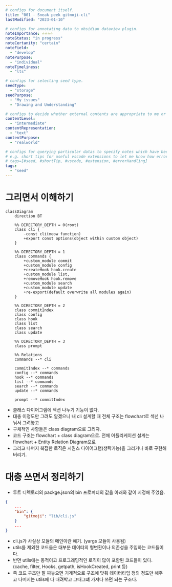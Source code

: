 ```yaml
---
# configs for document itself.
title: "001 - Sneak peek gitmoji-cli"
lastModified: "2023-01-10"

# configs for annotating data to obsidian dataview plugin.
noteImportance: ⭐⭐⭐⭐
noteStatus: "in progress"
noteCertanity: "certain"
noteField:
  - "develop"
notePurpose:
  - "individual"
noteTimeliness:
  - "lts"

# configs for selecting seed type.
seedType:
  - "storage"
seedPurpose:
  - "My issues"
  - "Drawing and Understanding"

# configs to decide whether external contents are appropriate to me or not.
contentLevel:
  - "intermediate"
contentRepresentation:
  - "text"
contentPurpose:
  - "realworld"

# configs for querying particular datas to specify notes which have been noted expirences related to particular subject.
# e.g. short tips for useful vscode extensions to let me know how errors occur.
# tags=[#seed, #shortTip, #vscode, #extension, #errorHandling]
tags:
  - "seed"
---
```

# 그리면서 이해하기
```mermaid
classDiagram
	direction BT
	
	%% DIRECTORY_DEPTH = 0(root)
	class cli {
		-const cli(meow function)
		+export const options(object within custom object)
	}

	%% DIRECTORY_DEPTH = 1
	class commands {
		+custom_module commit
		+custom_module config
		+createHook hook.create
		+custom_module list,
		+removeHook hook.remove
		+custom_module search
		+custom_module update
		+re-export(default overwrite all modules again)
	}

	%% DIRECTORY_DEPTH = 2
	class commitIndex
	class config
	class hook
	class list
	class search
	class update

	%% DIRECTORY_DEPTH = 3
	class prompt

	%% Relations
	commands --* cli
	
	commitIndex --* commands
	config --* commands
	hook --* commands
	list --* commands
	search --* commands
	update --* commands

	prompt --* commitIndex
```
- 클래스 다이어그램에 섹션 나누기 기능이 없다.
- 대충 이정도만 그려도 알겠으니 내 cli 설계할 때 전체 구조는 flowchart로 섹션 나눠서 그려놓고
- 구체적인 사항들은 class diagram으로 그리자.
- 코드 구조는 flowchart + class diagram으로. 전체 어플리케이션 설계는 flowchart + Entity Relation Diagram으로
- 그리고 나머지 복잡한 로직은 시퀀스 다이어그램(생략가능)을 그리거나 바로 구현해버리기.

# 대충 쓰면서 정리하기
- 루트 디렉토리의 packge.json의 bin 프로퍼티의 값을 아래와 같이 지정해 주었음.
```json {title="/package.json"}
{
	...
	"bin": {
		"gitmoji": "lib/cli.js"
	}
	...
}
```
- cli.js가 사실상 모듈의 메인이란 얘기. (yargs 모듈이 사용됨)
- utils를 제외한 코드들은 대부분 데이터의 형변환이나 의존성을 주입하는 코드들이다.
- 반면 utils에는 동적이고 프로그래밍적인 로직이 많이 포함된 코드들이 있다.(cache, filter, Hooks, getpath, isHookCreated, print 등)
- 즉 코드 구조만 잘 짜놓으면 기계적으로 구조에 맞춰 데이터타입 정의 정도만 해주고 나머지는 utils에 다 때려박고 그때그떄 가져다 쓰면 되는 구조다.